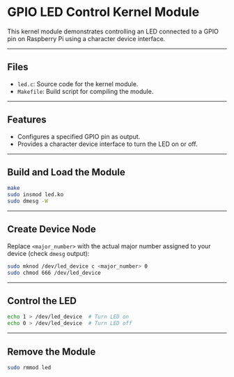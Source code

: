 # GPIO LED Control Kernel Module

This kernel module demonstrates controlling an LED connected to a GPIO pin on Raspberry Pi using a character device interface.

---

## Files

- `led.c`: Source code for the kernel module.
- `Makefile`: Build script for compiling the module.

---

## Features

- Configures a specified GPIO pin as output.
- Provides a character device interface to turn the LED on or off.

---

## Build and Load the Module

```bash
make
sudo insmod led.ko
sudo dmesg -W
```

---

## Create Device Node

Replace `<major_number>` with the actual major number assigned to your device (check `dmesg` output):

```bash
sudo mknod /dev/led_device c <major_number> 0
sudo chmod 666 /dev/led_device
```

---

## Control the LED

```bash
echo 1 > /dev/led_device  # Turn LED on
echo 0 > /dev/led_device  # Turn LED off
```

---

## Remove the Module

```bash
sudo rmmod led
```
